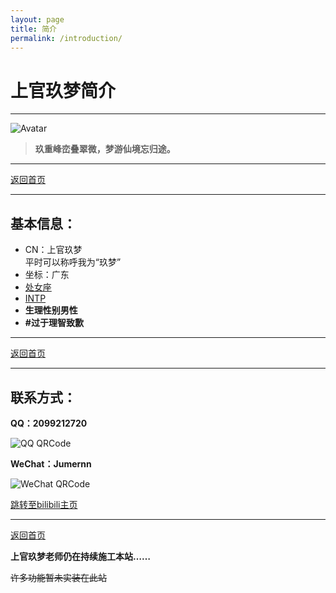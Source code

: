 ```yaml
---
layout: page
title: 简介
permalink: /introduction/
---
```


# 上官玖梦简介

---

![Avatar](../images/avatar.jpg)

>**玖重峰峦叠翠微，梦游仙境忘归途。**

---

[返回首页](../)

---

## 基本信息：
- CN：上官玖梦  
  平时可以称呼我为“玖梦”
- 坐标：广东
- [处女座](https://baike.baidu.com/item/%E5%A4%84%E5%A5%B3%E5%BA%A7/2859614)
- [INTP](https://www.16personalities.com/ch/intp-%E4%BA%BA%E6%A0%BC)
- **生理性别男性**
- **#过于理智致歉**

---

[返回首页](../)

---

## 联系方式：

**QQ：2099212720**

![QQ QRCode](../images/QQ-QRCode.jpg)

**WeChat：Jumernn**

![WeChat QRCode](../images/WeChat-QRCode.png)

[跳转至bilibili主页](https://space.bilibili.com/353199743)

---

[返回首页](../)

**上官玖梦老师仍在持续施工本站……**

~~许多功能暂未实装在此站~~